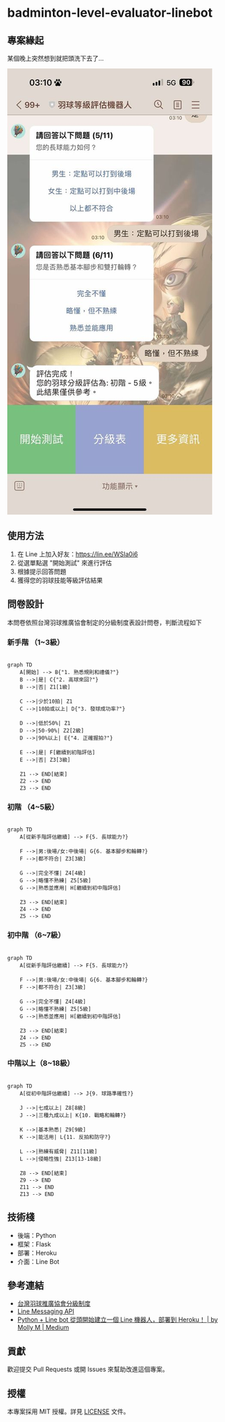 # badminton-level-evaluator-linebot

## 專案緣起

某個晚上突然想到就把頭洗下去了...

![](imgs/screenshot.jpg)

## 使用方法

1. 在 Line 上加入好友：https://lin.ee/WSIa0i6
2. 從選單點選 "開始測試" 來進行評估
3. 根據提示回答問題
4. 獲得您的羽球技能等級評估結果


## 問卷設計

本問卷依照台灣羽球推廣協會制定的分級制度表設計問卷，判斷流程如下

### 新手階 （1~3級）

```mermaid

graph TD
    A[開始] --> B{"1. 熟悉規則和禮儀?"}
    B -->|是| C{"2. 高球來回?"}
    B -->|否| Z1[1級]

    C -->|少於10拍| Z1
    C -->|10拍或以上| D{"3. 發球成功率?"}

    D -->|低於50%| Z1
    D -->|50-90%| Z2[2級]
    D -->|90%以上| E{"4. 正確握拍?"}

    E -->|是| F[繼續到初階評估]
    E -->|否| Z3[3級]

    Z1 --> END[結束]
    Z2 --> END
    Z3 --> END

```

### 初階 （4~5級）

```mermaid

graph TD
    A[從新手階評估繼續] --> F{5. 長球能力?}

    F -->|男:後場/女:中後場| G{6. 基本腳步和輪轉?}
    F -->|都不符合| Z3[3級]

    G -->|完全不懂| Z4[4級]
    G -->|略懂不熟練| Z5[5級]
    G -->|熟悉並應用| H[繼續到初中階評估]

    Z3 --> END[結束]
    Z4 --> END
    Z5 --> END

```

### 初中階 （6~7級）

```mermaid

graph TD
    A[從新手階評估繼續] --> F{5. 長球能力?}

    F -->|男:後場/女:中後場| G{6. 基本腳步和輪轉?}
    F -->|都不符合| Z3[3級]

    G -->|完全不懂| Z4[4級]
    G -->|略懂不熟練| Z5[5級]
    G -->|熟悉並應用| H[繼續到初中階評估]

    Z3 --> END[結束]
    Z4 --> END
    Z5 --> END

```

### 中階以上（8~18級）

```mermaid

graph TD
    A[從初中階評估繼續] --> J{9. 球路準確性?}

    J -->|七成以上| Z8[8級]
    J -->|三種九成以上| K{10. 戰略和輪轉?}

    K -->|基本熟悉| Z9[9級]
    K -->|能活用| L{11. 反拍和防守?}

    L -->|熟練有威脅| Z11[11級]
    L -->|侵略性強| Z13[13-18級]

    Z8 --> END[結束]
    Z9 --> END
    Z11 --> END
    Z13 --> END

```

## 技術棧

- 後端：Python
- 框架：Flask
- 部署：Heroku
- 介面：Line Bot


## 參考連結

- [台灣羽球推廣協會分級制度](https://www.facebook.com/2020TAIWANBADMINTON/photos/pb.100068630171046.-2207520000/324577532494995/?type=3)
- [Line Messaging API](https://developers.line.biz/en/docs/messaging-api/)
- [Python + Line bot 從頭開始建立一個 Line 機器人，部署到 Heroku！ | by Molly M | Medium](https://molly1024.medium.com/python-%E8%88%87-line-bot-%E5%BE%9E%E9%A0%AD%E9%96%8B%E5%A7%8B%E5%BB%BA%E7%AB%8B%E4%B8%80%E5%80%8B-line-%E6%A9%9F%E5%99%A8%E4%BA%BA-%E9%83%A8%E7%BD%B2%E5%88%B0-heroku-51512b04cb7b)

## 貢獻

歡迎提交 Pull Requests 或開 Issues 來幫助改進這個專案。

## 授權

本專案採用 MIT 授權。詳見 [LICENSE](LICENSE) 文件。